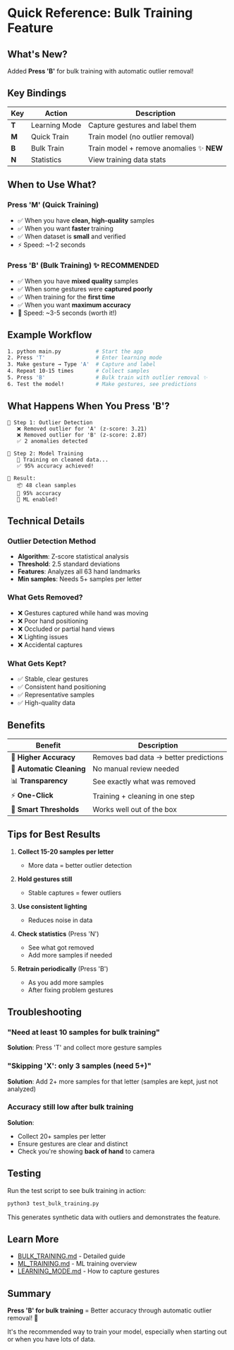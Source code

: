 # Quick Reference: Bulk Training Feature

## What's New?
Added **Press 'B'** for bulk training with automatic outlier removal!

## Key Bindings

| Key | Action | Description |
|-----|--------|-------------|
| **T** | Learning Mode | Capture gestures and label them |
| **M** | Quick Train | Train model (no outlier removal) |
| **B** | Bulk Train | Train model + remove anomalies ✨ **NEW** |
| **N** | Statistics | View training data stats |

## When to Use What?

### Press 'M' (Quick Training)
- ✅ When you have **clean, high-quality** samples
- ✅ When you want **faster** training
- ✅ When dataset is **small** and verified
- ⚡ Speed: ~1-2 seconds

### Press 'B' (Bulk Training) ✨ **RECOMMENDED**
- ✅ When you have **mixed quality** samples
- ✅ When some gestures were **captured poorly**
- ✅ When training for the **first time**
- ✅ When you want **maximum accuracy**
- 🐢 Speed: ~3-5 seconds (worth it!)

## Example Workflow

```bash
1. python main.py           # Start the app
2. Press 'T'                # Enter learning mode
3. Make gesture → Type 'A'  # Capture and label
4. Repeat 10-15 times       # Collect samples
5. Press 'B'                # Bulk train with outlier removal ✨
6. Test the model!          # Make gestures, see predictions
```

## What Happens When You Press 'B'?

```
🧹 Step 1: Outlier Detection
   ❌ Removed outlier for 'A' (z-score: 3.21)
   ❌ Removed outlier for 'B' (z-score: 2.87)
   ✅ 2 anomalies detected

🧠 Step 2: Model Training
   🧠 Training on cleaned data...
   ✅ 95% accuracy achieved!

🎉 Result:
   📦 48 clean samples
   🎯 95% accuracy
   🚀 ML enabled!
```

## Technical Details

### Outlier Detection Method
- **Algorithm**: Z-score statistical analysis
- **Threshold**: 2.5 standard deviations
- **Features**: Analyzes all 63 hand landmarks
- **Min samples**: Needs 5+ samples per letter

### What Gets Removed?
- ❌ Gestures captured while hand was moving
- ❌ Poor hand positioning
- ❌ Occluded or partial hand views
- ❌ Lighting issues
- ❌ Accidental captures

### What Gets Kept?
- ✅ Stable, clear gestures
- ✅ Consistent hand positioning
- ✅ Representative samples
- ✅ High-quality data

## Benefits

| Benefit | Description |
|---------|-------------|
| 🎯 **Higher Accuracy** | Removes bad data → better predictions |
| 🧹 **Automatic Cleaning** | No manual review needed |
| 📊 **Transparency** | See exactly what was removed |
| ⚡ **One-Click** | Training + cleaning in one step |
| 🔧 **Smart Thresholds** | Works well out of the box |

## Tips for Best Results

1. **Collect 15-20 samples per letter**
   - More data = better outlier detection
   
2. **Hold gestures still**
   - Stable captures = fewer outliers
   
3. **Use consistent lighting**
   - Reduces noise in data
   
4. **Check statistics** (Press 'N')
   - See what got removed
   - Add more samples if needed

5. **Retrain periodically** (Press 'B')
   - As you add more samples
   - After fixing problem gestures

## Troubleshooting

### "Need at least 10 samples for bulk training"
**Solution**: Press 'T' and collect more gesture samples

### "Skipping 'X': only 3 samples (need 5+)"
**Solution**: Add 2+ more samples for that letter (samples are kept, just not analyzed)

### Accuracy still low after bulk training
**Solution**: 
- Collect 20+ samples per letter
- Ensure gestures are clear and distinct
- Check you're showing **back of hand** to camera

## Testing

Run the test script to see bulk training in action:
```bash
python3 test_bulk_training.py
```

This generates synthetic data with outliers and demonstrates the feature.

## Learn More

- [BULK_TRAINING.md](documentation/BULK_TRAINING.md) - Detailed guide
- [ML_TRAINING.md](documentation/ML_TRAINING.md) - ML training overview
- [LEARNING_MODE.md](documentation/LEARNING_MODE.md) - How to capture gestures

## Summary

**Press 'B' for bulk training** = Better accuracy through automatic outlier removal! 🎉

It's the recommended way to train your model, especially when starting out or when you have lots of data.
